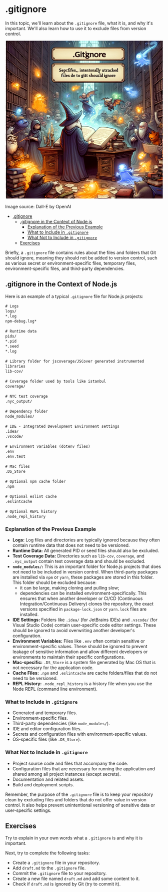 # .gitignore

In this topic, we'll learn about the `.gitignore` file, what it is, and why it's important. We'll also learn how to use it to exclude files from version control.

![gitignore](gitignore.webp)

Image source: Dall-E by OpenAI

- [.gitignore](#gitignore)
  - [.gitignore in the Context of Node.js](#gitignore-in-the-context-of-nodejs)
    - [Explanation of the Previous Example](#explanation-of-the-previous-example)
    - [What to Include in `.gitignore`](#what-to-include-in-gitignore)
    - [What Not to Include in `.gitignore`](#what-not-to-include-in-gitignore)
  - [Exercises](#exercises)

Briefly, a `.gitignore` file contains rules about the files and folders that Git should ignore, meaning they should not be added to version control, such as various secret or environment-specific files, temporary files, environment-specific files, and third-party dependencies.

## .gitignore in the Context of Node.js

Here is an example of a typical `.gitignore` file for Node.js projects:

```
# Logs
logs/
*.log
npm-debug.log*

# Runtime data
pids/
*.pid
*.seed
*.log

# Library folder for jscoverage/JSCover generated instrumented libraries
lib-cov/

# Coverage folder used by tools like istanbul
coverage/

# NYC test coverage
.nyc_output/

# Dependency folder
node_modules/

# IDE - Integrated Development Environment settings
.idea/
.vscode/

# Environment variables (dotenv files)
.env
.env.test

# Mac files
.DS_Store

# Optional npm cache folder
.npm

# Optional eslint cache
.eslintcache

# Optional REPL history
.node_repl_history
```

### Explanation of the Previous Example

- **Logs:** Log files and directories are typically ignored because they often contain runtime data that does not need to be versioned.
- **Runtime Data:** All generated PID or seed files should also be excluded.
- **Test Coverage Data:** Directories such as `lib-cov`, `coverage`, and `.nyc_output` contain test coverage data and should be excluded.
- **`node_modules/`:** This is an important folder for Node.js projects that does not need to be included in version control. When third-party packages are installed via `npm` or `yarn`, these packages are stored in this folder. This folder should be excluded because:
  - it can be large, making cloning and pulling slow;
  - dependencies can be installed environment-specifically. This ensures that when another developer or CI/CD (Continuous Integration/Continuous Delivery) clones the repository, the exact versions specified in `package-lock.json` or `yarn.lock` files are installed.
- **IDE Settings:** Folders like `.idea/` (for JetBrains IDEs) and `.vscode/` (for Visual Studio Code) contain user-specific code editor settings. These should be ignored to avoid overwriting another developer's configuration.
- **Environment Variables:** Files like `.env` often contain sensitive or environment-specific values. These should be ignored to prevent leakage of sensitive information and allow different developers or environments to maintain their specific configurations.
- **Mac-specific:** `.DS_Store` is a system file generated by Mac OS that is not necessary for the application code.
- **Cache Files:** `.npm` and `.eslintcache` are cache folders/files that do not need to be versioned.
- **REPL History:** `.node_repl_history` is a history file when you use the Node REPL (command line environment).

### What to Include in `.gitignore`

- Generated and temporary files.
- Environment-specific files.
- Third-party dependencies (like `node_modules/`).
- IDE and editor configuration files.
- Secrets and configuration files with environment-specific values.
- OS-specific files (like `.DS_Store`).

### What Not to Include in `.gitignore`

- Project source code and files that accompany the code.
- Configuration files that are necessary for running the application and shared among all project instances (except secrets).
- Documentation and related assets.
- Build and deployment scripts.

Remember, the purpose of the `.gitignore` file is to keep your repository clean by excluding files and folders that do not offer value in version control. It also helps prevent unintentional versioning of sensitive data or user-specific settings.

## Exercises

Try to explain in your own words what a `.gitignore` is and why it is important.

Next, try to complete the following tasks:

- Create a `.gitignore` file in your repository.
- Add `draft.md` to the `.gitignore` file.
- Commit the `.gitignore` file to your repository.
- Create a new file named `draft.md` and add some content to it.
- Check if `draft.md` is ignored by Git (try to commit it).
